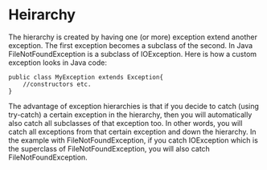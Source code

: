 # Heirarchy

The hierarchy is created by having one (or more) exception extend another exception. The first exception becomes a subclass of the second. In Java FileNotFoundException is a subclass of IOException. Here is how a custom exception looks in Java code:

```
public class MyException extends Exception{
    //constructors etc.
}
```

&#x20;The advantage of exception hierarchies is that if you decide to catch (using try-catch) a certain exception in the hierarchy, then you will automatically also catch all subclasses of that exception too. In other words, you will catch all exceptions from that certain exception and down the hierarchy. In the example with FileNotFoundException, if you catch IOException which is the superclass of FileNotFoundException, you will also catch FileNotFoundException.
